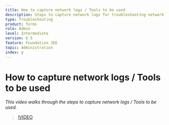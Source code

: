 ```yaml
---
title: How to capture network logs / Tools to be used
description: Steps to capture network logs for troubleshooting network related issues
type: Troubleshooting
product: forms 
role: Admin 
level: Intermediate
version: 6.5
feature: Foundation JEE
topic: Administration
index: y
---
```


# How to capture network logs / Tools to be used

*This video walks through the steps to capture network logs / Tools to be used.*

>[!VIDEO](https://video.tv.adobe.com/v/335491?quality=9&learn=on)